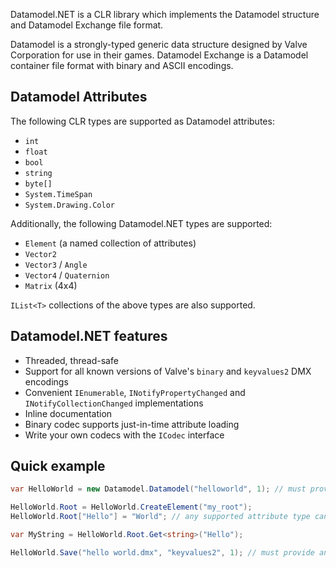 Datamodel.NET is a CLR library which implements the Datamodel structure and Datamodel Exchange file format.

Datamodel is a strongly-typed generic data structure designed by Valve Corporation for use in their games. Datamodel Exchange is a Datamodel container file format with binary and ASCII encodings.

Datamodel Attributes
--------------------

The following CLR types are supported as Datamodel attributes:

* `int`
* `float`
* `bool`
* `string`
* `byte[]`
* `System.TimeSpan`
* `System.Drawing.Color`

Additionally, the following Datamodel.NET types are supported:

* `Element` (a named collection of attributes)
* `Vector2`
* `Vector3` / `Angle`
* `Vector4` / `Quaternion`
* `Matrix` (4x4)

`IList<T>` collections of the above types are also supported.

Datamodel.NET features
----------------------

* Threaded, thread-safe
* Support for all known versions of Valve's `binary` and `keyvalues2` DMX encodings
* Convenient `IEnumerable`, `INotifyPropertyChanged` and `INotifyCollectionChanged` implementations
* Inline documentation
* Binary codec supports just-in-time attribute loading
* Write your own codecs with the `ICodec` interface

Quick example
-------------

```c#
var HelloWorld = new Datamodel.Datamodel("helloworld", 1); // must provide a format name (can be anything) and version

HelloWorld.Root = HelloWorld.CreateElement("my_root");
HelloWorld.Root["Hello"] = "World"; // any supported attribute type can be assigned

var MyString = HelloWorld.Root.Get<string>("Hello");

HelloWorld.Save("hello world.dmx", "keyvalues2", 1); // must provide an encoding name and version
```